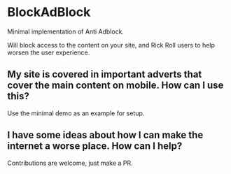 # BlockAdBlock

Minimal implementation of Anti Adblock.

Will block access to the content on your site, and Rick Roll users to help worsen the user experience.

## My site is covered in important adverts that cover the main content on mobile. How can I use this?

Use the minimal demo as an example for setup.

## I have some ideas about how I can make the internet a worse place. How can I help?

Contributions are welcome, just make a PR.
